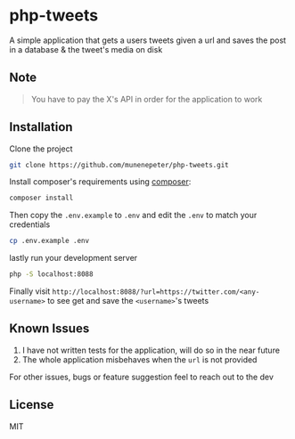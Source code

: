 # php-tweets
A simple application that gets a users tweets given a url and saves the post in a database & the tweet's media on disk

## Note

> You have to pay the X's API in order for the application to work

## Installation

Clone the project

```sh
git clone https://github.com/munenepeter/php-tweets.git
```

Install composer's requirements using [composer](https://getcomposer.org):

```sh
composer install
```
Then copy the `.env.example` to `.env` and edit the `.env` to match your credentials

```sh
cp .env.example .env
```

lastly run your development server

```sh
php -S localhost:8088
```
Finally visit `http://localhost:8088/?url=https://twitter.com/<any-username>` to see get and save the `<username>`'s tweets


## Known Issues
 1. I have not written tests for the application, will do so in the near future
 2. The whole application misbehaves when the `url` is not provided

 For other issues, bugs or feature suggestion feel to reach out to the dev
## License

MIT

